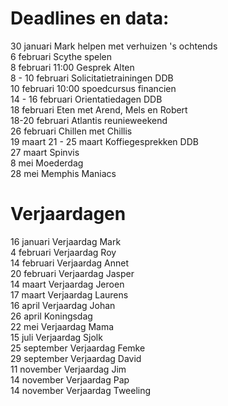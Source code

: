 # Deadlines en data:
30 januari Mark helpen met verhuizen 's ochtends \
6 februari Scythe spelen \
8 februari 11:00 Gesprek Alten \
8 - 10 februari Solicitatietrainingen DDB \
10 februari 10:00 spoedcursus financien \
14 - 16 februari Orientatiedagen DDB \
18 februari Eten met Arend, Mels en Robert \
18-20 februari Atlantis reunieweekend \
26 februari Chillen met Chillis \
19 maart 
21 - 25 maart Koffiegesprekken DDB \
27 maart Spinvis \
8 mei Moederdag \
28 mei Memphis Maniacs 


# Verjaardagen
16 januari Verjaardag Mark \
4  februari Verjaardag Roy \
14 februari Verjaardag Annet \
20 februari Verjaardag Jasper \
14 maart Verjaardag Jeroen \
17 maart Verjaardag Laurens \
16 april Verjaardag Johan \
26 april Koningsdag \
22 mei Verjaardag Mama \
15 juli Verjaardag Sjolk \
25 september Verjaardag Femke \
29 september Verjaardag David \
11 november Verjaardag Jim \
14 november Verjaardag Pap \
14 november Verjaardag Tweeling
